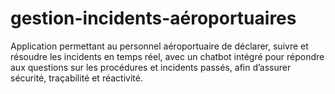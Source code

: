 # gestion-incidents-aéroportuaires

Application permettant au personnel aéroportuaire de déclarer, suivre et résoudre les incidents en temps réel, avec un chatbot intégré pour répondre aux questions sur les procédures et incidents passés, afin d’assurer sécurité, traçabilité et réactivité.
